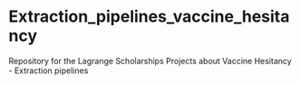 # Extraction_pipelines_vaccine_hesitancy
Repository for the Lagrange Scholarships Projects about Vaccine Hesitancy - Extraction pipelines  
